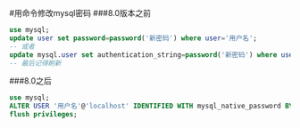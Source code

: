 #用命令修改mysql密码
###8.0版本之前
```sql
use mysql;
update user set password=password('新密码') where user='用户名';
-- 或者
update mysql.user set authentication_string=password('新密码') where user='用户名';
-- 最后记得刷新
```
###8.0之后
```sql
use mysql;
ALTER USER '用户名'@'localhost' IDENTIFIED WITH mysql_native_password BY '新密码';
flush privileges;
```
